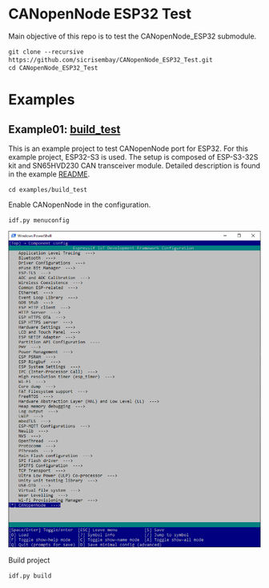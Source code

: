 # CANopenNode ESP32 Test

Main objective of this repo is to test the CANopenNode_ESP32 submodule.

```
git clone --recursive https://github.com/sicrisembay/CANopenNode_ESP32_Test.git
cd CANopenNode_ESP32_Test
```

# Examples
## Example01: [build_test](https://github.com/sicrisembay/CANopenNode_ESP32_Test/tree/main/examples/build_test)

This is an example project to test CANopenNode port for ESP32. For this example project, ESP32-S3 is used.  The setup is composed of ESP-S3-32S kit and SN65HVD230 CAN transceiver module.  Detailed description is found in the example [README](https://github.com/sicrisembay/CANopenNode_ESP32_Test/tree/main/examples/build_test).

```
cd examples/build_test
```

Enable CANopenNode in the configuration.

```
idf.py menuconfig
```

<p align="center">
  <img src="https://github.com/sicrisembay/CANopenNode_ESP32_Test/blob/main/doc/img/menuconfig_canopennode.png">
</p>


Build project

```
idf.py build
```

